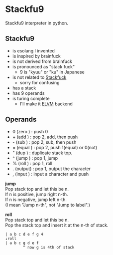 # Stackfu9
Stackfu9 interpreter in python.

## Stackfu9
- is esolang I invented
- is inspired by brainfuck
- is not derived from brainfuck
- is pronounced as "stack fuck"
  - 9 is "kyuu" or "ku" in Japanese
- is not related to [Stackfuck](https://github.com/fxcqz/stackfuck)
  - sorry for confusing
- has a stack
- has 9 operands
- is turing complete
  - I'll make it [ELVM](https://github.com/shinh/elvm) backend

## Operands
- 0 (zero  ) : push 0
- \+ (add   ) : pop 2, add, then push
- \- (sub   ) : pop 2, sub, then push
- = (equal ) : pop 2, push 1(equal) or 0(not)
- " (dup   ) : duplicate stack top.
- ^ (jump  ) : pop 1, jump
- % (roll  ) : pop 1, roll
- . (output) : pop 1, output the character
- , (input ) : input a character and push

**jump**  
Pop stack top and let this be n.  
If n is positive, jump right n-th.  
If n is negative, jump left n-th.  
(I mean "Jump n-th", not "Jump to label".)

**roll**  
Pop stack top and let this be n.  
Pop the stack top and insert it at the n-th of stack.

    | a b c d e f g 4
    ↓roll
    | a b c g d e f
            ^ now g is 4th of stack
